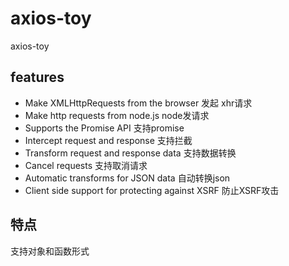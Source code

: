 # axios-toy
axios-toy

## features
- Make XMLHttpRequests from the browser  发起 xhr请求
- Make http requests from node.js node发请求
- Supports the Promise API 支持promise
- Intercept request and response 支持拦截
- Transform request and response data 支持数据转换
- Cancel requests 支持取消请求
- Automatic transforms for JSON data 自动转换json
- Client side support for protecting against XSRF 防止XSRF攻击

## 特点
支持对象和函数形式

